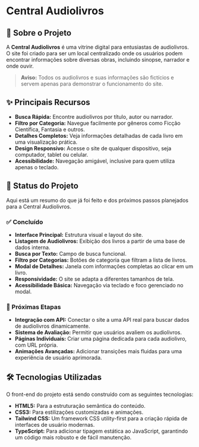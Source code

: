 # Central Audiolivros

## 📖 Sobre o Projeto

A **Central Audiolivros** é uma vitrine digital para entusiastas de audiolivros. O site foi criado para ser um local centralizado onde os usuários podem encontrar informações sobre diversas obras, incluindo sinopse, narrador e onde ouvir.

> **Aviso:** Todos os audiolivros e suas informações são fictícios e servem apenas para demonstrar o funcionamento do site.

## ✨ Principais Recursos

*   **Busca Rápida:** Encontre audiolivros por título, autor ou narrador.
*   **Filtro por Categoria:** Navegue facilmente por gêneros como Ficção Científica, Fantasia e outros.
*   **Detalhes Completos:** Veja informações detalhadas de cada livro em uma visualização prática.
*   **Design Responsivo:** Acesse o site de qualquer dispositivo, seja computador, tablet ou celular.
*   **Acessibilidade:** Navegação amigável, inclusive para quem utiliza apenas o teclado.

## 🚀 Status do Projeto

Aqui está um resumo do que já foi feito e dos próximos passos planejados para a Central Audiolivros.

### ✅ Concluído

*   **Interface Principal:** Estrutura visual e layout do site.
*   **Listagem de Audiolivros:** Exibição dos livros a partir de uma base de dados interna.
*   **Busca por Texto:** Campo de busca funcional.
*   **Filtro por Categorias:** Botões de categoria que filtram a lista de livros.
*   **Modal de Detalhes:** Janela com informações completas ao clicar em um livro.
*   **Responsividade:** O site se adapta a diferentes tamanhos de tela.
*   **Acessibilidade Básica:** Navegação via teclado e foco gerenciado no modal.

### 🎯 Próximas Etapas

*   **Integração com API:** Conectar o site a uma API real para buscar dados de audiolivros dinamicamente.
*   **Sistema de Avaliação:** Permitir que usuários avaliem os audiolivros.
*   **Páginas Individuais:** Criar uma página dedicada para cada audiolivro, com URL própria.
*   **Animações Avançadas:** Adicionar transições mais fluidas para uma experiência de usuário aprimorada.

## 🛠️ Tecnologias Utilizadas

O front-end do projeto está sendo construído com as seguintes tecnologias:

*   **HTML5:** Para a estruturação semântica do conteúdo.
*   **CSS3:** Para estilizações customizadas e animações.
*   **Tailwind CSS:** Um framework CSS utility-first para a criação rápida de interfaces de usuário modernas.
*   **TypeScript:** Para adicionar tipagem estática ao JavaScript, garantindo um código mais robusto e de fácil manutenção.